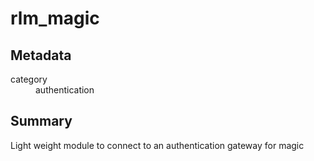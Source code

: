 # rlm_magic
## Metadata
<dl>
  <dt>category</dt><dd>authentication</dd>
</dl>

## Summary
Light weight module to connect to an authentication gateway for magic
